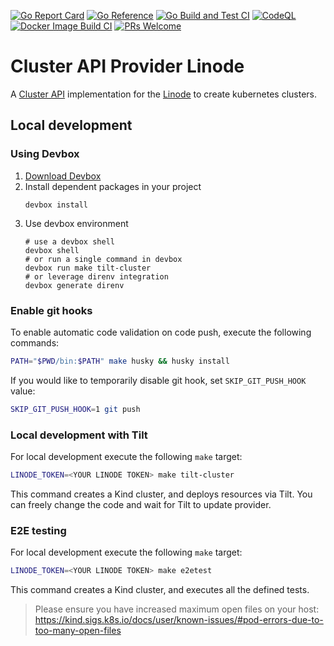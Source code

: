 [![Go Report Card](https://goreportcard.com/badge/github.com/linode/cluster-api-provider-linode)](https://goreportcard.com/report/github.com/linode/cluster-api-provider-linode)
[![Go Reference](https://pkg.go.dev/badge/github.com/linode/cluster-api-provider-linode.svg)](https://pkg.go.dev/github.com/linode/cluster-api-provider-linode)
[![Go Build and Test CI](https://github.com/linode/cluster-api-provider-linode/actions/workflows/go-test.yml/badge.svg)](https://github.com/linode/cluster-api-provider-linode/actions/workflows/go-test.yml)
[![CodeQL](https://github.com/linode/cluster-api-provider-linode/actions/workflows/codeql.yml/badge.svg)](https://github.com/linode/cluster-api-provider-linode/actions/workflows/codeql.yml)
[![Docker Image Build CI](https://github.com/linode/cluster-api-provider-linode/actions/workflows/build-docker-image.yml/badge.svg)](https://github.com/linode/cluster-api-provider-linode/actions/workflows/build-docker-image.yml)
[![PRs Welcome](https://img.shields.io/badge/PRs-welcome-brightgreen.svg)](http://makeapullrequest.com)



# Cluster API Provider Linode
A [Cluster API](https://cluster-api.sigs.k8s.io/) implementation for the [Linode](https://www.linode.com/) to create kubernetes clusters.

## Local development

### Using Devbox

1. [Download Devbox](https://jetpack.io/devbox/docs/installing_devbox/) 
2. Install dependent packages in your project 
   ```shell
   devbox install
   ```
3. Use devbox environment
   ```shell
   # use a devbox shell
   devbox shell
   # or run a single command in devbox
   devbox run make tilt-cluster
   # or leverage direnv integration
   devbox generate direnv
   ```


### Enable git hooks

To enable automatic code validation on code push, execute the following commands:

```bash
PATH="$PWD/bin:$PATH" make husky && husky install
```

If you would like to temporarily disable git hook, set `SKIP_GIT_PUSH_HOOK` value:

```bash
SKIP_GIT_PUSH_HOOK=1 git push
```

### Local development with Tilt

For local development execute the following `make` target:

```bash
LINODE_TOKEN=<YOUR LINODE TOKEN> make tilt-cluster
```

This command creates a Kind cluster, and deploys resources via Tilt. You can freely change the code and wait for Tilt to update provider.

### E2E testing

For local development execute the following `make` target:

```bash
LINODE_TOKEN=<YOUR LINODE TOKEN> make e2etest
```

This command creates a Kind cluster, and executes all the defined tests.

> Please ensure you have increased maximum open files on your host: https://kind.sigs.k8s.io/docs/user/known-issues/#pod-errors-due-to-too-many-open-files

